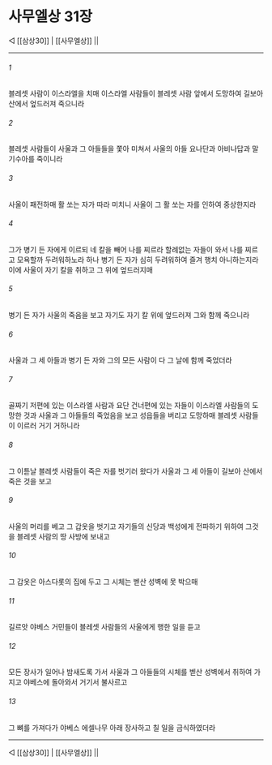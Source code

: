 # 사무엘상 31장

◁ [[삼상30]] | [[사무엘상]] ||
***

###### 1
블레셋 사람이 이스라엘을 치매 이스라엘 사람들이 블레셋 사람 앞에서 도망하여 길보아 산에서 엎드러져 죽으니라

###### 2
블레셋 사람들이 사울과 그 아들들을 쫓아 미쳐서 사울의 아들 요나단과 아비나답과 말기수아를 죽이니라

###### 3
사울이 패전하매 활 쏘는 자가 따라 미치니 사울이 그 활 쏘는 자를 인하여 중상한지라

###### 4
그가 병기 든 자에게 이르되 네 칼을 빼어 나를 찌르라 할례없는 자들이 와서 나를 찌르고 모욕할까 두려워하노라 하나 병기 든 자가 심히 두려워하여 즐겨 행치 아니하는지라 이에 사울이 자기 칼을 취하고 그 위에 엎드러지매

###### 5
병기 든 자가 사울의 죽음을 보고 자기도 자기 칼 위에 엎드러져 그와 함께 죽으니라

###### 6
사울과 그 세 아들과 병기 든 자와 그의 모든 사람이 다 그 날에 함께 죽었더라

###### 7
골짜기 저편에 있는 이스라엘 사람과 요단 건너편에 있는 자들이 이스라엘 사람들의 도망한 것과 사울과 그 아들들의 죽었음을 보고 성읍들을 버리고 도망하매 블레셋 사람들이 이르러 거기 거하니라

###### 8
그 이튿날 블레셋 사람들이 죽은 자를 벗기러 왔다가 사울과 그 세 아들이 길보아 산에서 죽은 것을 보고

###### 9
사울의 머리를 베고 그 갑옷을 벗기고 자기들의 신당과 백성에게 전파하기 위하여 그것을 블레셋 사람의 땅 사방에 보내고

###### 10
그 갑옷은 아스다롯의 집에 두고 그 시체는 벧산 성벽에 못 박으매

###### 11
길르앗 야베스 거민들이 블레셋 사람들의 사울에게 행한 일을 듣고

###### 12
모든 장사가 일어나 밤새도록 가서 사울과 그 아들들의 시체를 벧산 성벽에서 취하여 가지고 야베스에 돌아와서 거기서 불사르고

###### 13
그 뼈를 가져다가 야베스 에셀나무 아래 장사하고 칠 일을 금식하였더라

***
◁ [[삼상30]] | [[사무엘상]] ||